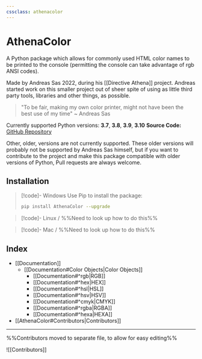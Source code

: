 ```yaml
---
cssclass: athenacolor
---
```

# AthenaColor
A Python package which allows for commonly used HTML color names to be printed to the console (permitting the console can take advantage of rgb ANSI codes).

Made by Andreas Sas 2022, during his [[Directive Athena]] project. Andreas started work on this smaller project out of sheer spite of using as little third party tools, libraries and other things, as possible. 
> "To be fair, making my own color printer, might not have been the best use of my time"
~ Andreas Sas

Currently supported Python versions: **3.7**, **3.8**, **3.9**, **3.10**
**Source Code:** [GitHub Repository]()

Other, older, versions are not currently supported. These older versions will probably not be supported by Andreas Sas himself, but if you want to contribute to the project and make this package compatible with older versions of Python, Pull requests are always welcome.

## Installation

> [!code]- Windows
> Use Pip to install the package:
> ```bash
> pip install AthenaColor --upgrade
> ```

> [!code]- Linux
> / %%Need to  look up how to do this%%

> [!code]- Mac
> / %%Need to  look up how to do this%%

## Index
- [[Documentation]]
	- [[Documentation#Color Objects|Color Objects]]
		- [[Documentation#^rgb|RGB]]
		- [[Documentation#^hex|HEX]]
		- [[Documentation#^hsl|HSL]]
		- [[Documentation#^hsv|HSV]]
		- [[Documentation#^cmyk|CMYK]]
		- [[Documentation#^rgba|RGBA]]
		- [[Documentation#^hexa|HEXA]]
- [[AthenaColor#Contributors|Contributors]]

---

%%Contributors moved to separate file, to allow for easy editing%%

![[Contributors]]